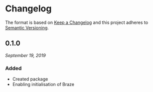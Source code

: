 # Changelog

The format is based on [Keep a Changelog](http://keepachangelog.com/en/1.0.0/)
and this project adheres to [Semantic Versioning](http://semver.org/spec/v2.0.0.html).


0.1.0
------------------------------
*September 19, 2019*

 ### Added
- Created package
- Enabling initialisation of Braze

